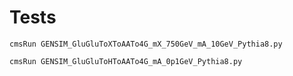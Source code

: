 Tests
====

    cmsRun GENSIM_GluGluToXToAATo4G_mX_750GeV_mA_10GeV_Pythia8.py
    
    cmsRun GENSIM_GluGluToHToAATo4G_mA_0p1GeV_Pythia8.py
    